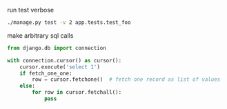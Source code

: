 run test verbose

```bash
./manage.py test -v 2 app.tests.test_foo
```

make arbitrary sql calls
```python
from django.db import connection

with connection.cursor() as cursor():
    cursor.execute('select 1')
    if fetch_one_one:
        row = cursor.fetchone()  # fetch one record as list of values
    else:
        for row in cursor.fetchall():
            pass
```
